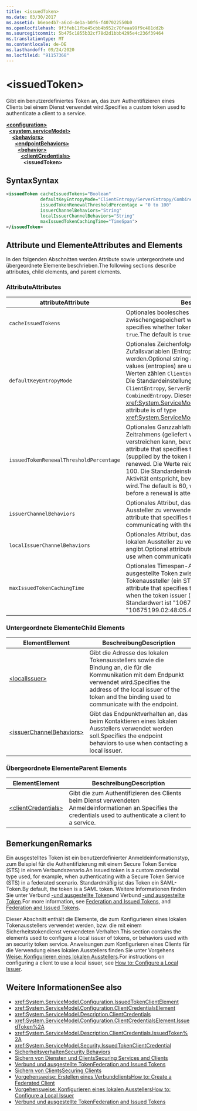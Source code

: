 ```yaml
---
title: <issuedToken>
ms.date: 03/30/2017
ms.assetid: b6eae4b7-a6cd-4e1a-b0f6-f407022550b0
ms.openlocfilehash: 9f3feb11fbe45cbb4b952c70feaa99f9c481dd2b
ms.sourcegitcommit: 5b475c1855b32cf78d2d1bbb4295e4c236f39464
ms.translationtype: MT
ms.contentlocale: de-DE
ms.lasthandoff: 09/24/2020
ms.locfileid: "91157368"
---
```

# \<issuedToken>

<span data-ttu-id="a1ea6-101">Gibt ein benutzerdefiniertes Token an, das zum Authentifizieren eines Clients bei einem Dienst verwendet wird.</span><span class="sxs-lookup"><span data-stu-id="a1ea6-101">Specifies a custom token used to authenticate a client to a service.</span></span>  
  
[**\<configuration>**](../configuration-element.md)\
&nbsp;&nbsp;[**\<system.serviceModel>**](system-servicemodel.md)\
&nbsp;&nbsp;&nbsp;&nbsp;[**\<behaviors>**](behaviors.md)\
&nbsp;&nbsp;&nbsp;&nbsp;&nbsp;&nbsp;[**\<endpointBehaviors>**](endpointbehaviors.md)\
&nbsp;&nbsp;&nbsp;&nbsp;&nbsp;&nbsp;&nbsp;&nbsp;[**\<behavior>**](behavior-of-endpointbehaviors.md)\
&nbsp;&nbsp;&nbsp;&nbsp;&nbsp;&nbsp;&nbsp;&nbsp;&nbsp;&nbsp;[**\<clientCredentials>**](clientcredentials.md)\
&nbsp;&nbsp;&nbsp;&nbsp;&nbsp;&nbsp;&nbsp;&nbsp;&nbsp;&nbsp;&nbsp;&nbsp;**\<issuedToken>**  
  
## <a name="syntax"></a><span data-ttu-id="a1ea6-102">Syntax</span><span class="sxs-lookup"><span data-stu-id="a1ea6-102">Syntax</span></span>  
  
```xml  
<issuedToken cacheIssuedTokens="Boolean"
             defaultKeyEntropyMode="ClientEntropy/ServerEntropy/CombinedEntropy"
             issuedTokenRenewalThresholdPercentage = "0 to 100"
             issuerChannelBehaviors="String"
             localIssuerChannelBehaviors="String"
             maxIssuedTokenCachingTime="TimeSpan">
</issuedToken>
```  
  
## <a name="attributes-and-elements"></a><span data-ttu-id="a1ea6-103">Attribute und Elemente</span><span class="sxs-lookup"><span data-stu-id="a1ea6-103">Attributes and Elements</span></span>  

 <span data-ttu-id="a1ea6-104">In den folgenden Abschnitten werden Attribute sowie untergeordnete und übergeordnete Elemente beschrieben.</span><span class="sxs-lookup"><span data-stu-id="a1ea6-104">The following sections describe attributes, child elements, and parent elements.</span></span>  
  
### <a name="attributes"></a><span data-ttu-id="a1ea6-105">Attribute</span><span class="sxs-lookup"><span data-stu-id="a1ea6-105">Attributes</span></span>  
  
|<span data-ttu-id="a1ea6-106">attribute</span><span class="sxs-lookup"><span data-stu-id="a1ea6-106">Attribute</span></span>|<span data-ttu-id="a1ea6-107">Beschreibung</span><span class="sxs-lookup"><span data-stu-id="a1ea6-107">Description</span></span>|  
|---------------|-----------------|  
|`cacheIssuedTokens`|<span data-ttu-id="a1ea6-108">Optionales boolesches Attribut, das angibt, ob Token zwischengespeichert werden.</span><span class="sxs-lookup"><span data-stu-id="a1ea6-108">Optional Boolean attribute that specifies whether tokens are cached.</span></span> <span data-ttu-id="a1ea6-109">Der Standardwert lautet `true`.</span><span class="sxs-lookup"><span data-stu-id="a1ea6-109">The default is `true`.</span></span>|  
|`defaultKeyEntropyMode`|<span data-ttu-id="a1ea6-110">Optionales Zeichenfolgenattribut, das angibt, welche Zufallsvariablen (Entropien) für Handshakevorgänge verwendet werden.</span><span class="sxs-lookup"><span data-stu-id="a1ea6-110">Optional string attribute that specifies which random values (entropies) are used for handshake operations.</span></span> <span data-ttu-id="a1ea6-111">Zu den Werten zählen `ClientEntropy`, `ServerEntropy` und `CombinedEntropy`. Die Standardeinstellung lautet `CombinedEntropy`.</span><span class="sxs-lookup"><span data-stu-id="a1ea6-111">Values include `ClientEntropy`, `ServerEntropy`, and `CombinedEntropy`, The default is `CombinedEntropy`.</span></span> <span data-ttu-id="a1ea6-112">Dieses Attribut ist vom Typ <xref:System.ServiceModel.Security.SecurityKeyEntropyMode>.</span><span class="sxs-lookup"><span data-stu-id="a1ea6-112">This attribute is of type <xref:System.ServiceModel.Security.SecurityKeyEntropyMode>.</span></span>|  
|`issuedTokenRenewalThresholdPercentage`|<span data-ttu-id="a1ea6-113">Optionales Ganzzahlattribut, das den Prozentwert eines gültigen Zeitrahmens (geliefert vom Tokenaussteller) angibt, der verstreichen kann, bevor ein Token erneuert wird.</span><span class="sxs-lookup"><span data-stu-id="a1ea6-113">Optional integer attribute that specifies the percentage of a valid time frame (supplied by the token issuer) that can pass before a token is renewed.</span></span> <span data-ttu-id="a1ea6-114">Die Werte reichen von 0 bis 100.</span><span class="sxs-lookup"><span data-stu-id="a1ea6-114">Values are from 0 to 100.</span></span> <span data-ttu-id="a1ea6-115">Die Standardeinstellung ist 60, was 60 % der Zeiten ohne Aktivität entspricht, bevor ein erneuter Versuch durchgeführt wird.</span><span class="sxs-lookup"><span data-stu-id="a1ea6-115">The default is 60, which specifies 60% of the time passes before a renewal is attempted.</span></span>|  
|`issuerChannelBehaviors`|<span data-ttu-id="a1ea6-116">Optionales Attribut, das das für die Kommunikation mit dem Aussteller zu verwendende Kanalverhalten angibt.</span><span class="sxs-lookup"><span data-stu-id="a1ea6-116">Optional attribute that specifies the channel behaviors to use when communicating with the issuer.</span></span>|  
|`localIssuerChannelBehaviors`|<span data-ttu-id="a1ea6-117">Optionales Attribut, das das für die Kommunikation mit dem lokalen Aussteller zu verwendende Kanalverhalten angibt.</span><span class="sxs-lookup"><span data-stu-id="a1ea6-117">Optional attribute that specifies the channel behaviors to use when communicating with the local issuer.</span></span>|  
|`maxIssuedTokenCachingTime`|<span data-ttu-id="a1ea6-118">Optionales Timespan-Attribut, das die Dauer angibt, die ausgestellte Token zwischengespeichert werden, wenn der Tokenaussteller (ein STS) keine Zeit angibt.</span><span class="sxs-lookup"><span data-stu-id="a1ea6-118">Optional Timespan attribute that specifies the duration that issued tokens are cached when the token issuer (an STS) does not specify a time.</span></span> <span data-ttu-id="a1ea6-119">Der Standardwert ist "10675199.02:48:05.4775807".</span><span class="sxs-lookup"><span data-stu-id="a1ea6-119">The default is "10675199.02:48:05.4775807."</span></span>|  
  
### <a name="child-elements"></a><span data-ttu-id="a1ea6-120">Untergeordnete Elemente</span><span class="sxs-lookup"><span data-stu-id="a1ea6-120">Child Elements</span></span>  
  
|<span data-ttu-id="a1ea6-121">Element</span><span class="sxs-lookup"><span data-stu-id="a1ea6-121">Element</span></span>|<span data-ttu-id="a1ea6-122">Beschreibung</span><span class="sxs-lookup"><span data-stu-id="a1ea6-122">Description</span></span>|  
|-------------|-----------------|  
|[\<localIssuer>](localissuer.md)|<span data-ttu-id="a1ea6-123">Gibt die Adresse des lokalen Tokenausstellers sowie die Bindung an, die für die Kommunikation mit dem Endpunkt verwendet wird.</span><span class="sxs-lookup"><span data-stu-id="a1ea6-123">Specifies the address of the local issuer of the token and the binding used to communicate with the endpoint.</span></span>|  
|[\<issuerChannelBehaviors>](issuerchannelbehaviors-element.md)|<span data-ttu-id="a1ea6-124">Gibt das Endpunktverhalten an, das beim Kontaktieren eines lokalen Ausstellers verwendet werden soll.</span><span class="sxs-lookup"><span data-stu-id="a1ea6-124">Specifies the endpoint behaviors to use when contacting a local issuer.</span></span>|  
  
### <a name="parent-elements"></a><span data-ttu-id="a1ea6-125">Übergeordnete Elemente</span><span class="sxs-lookup"><span data-stu-id="a1ea6-125">Parent Elements</span></span>  
  
|<span data-ttu-id="a1ea6-126">Element</span><span class="sxs-lookup"><span data-stu-id="a1ea6-126">Element</span></span>|<span data-ttu-id="a1ea6-127">Beschreibung</span><span class="sxs-lookup"><span data-stu-id="a1ea6-127">Description</span></span>|  
|-------------|-----------------|  
|[\<clientCredentials>](clientcredentials.md)|<span data-ttu-id="a1ea6-128">Gibt die zum Authentifizieren des Clients beim Dienst verwendeten Anmeldeinformationen an.</span><span class="sxs-lookup"><span data-stu-id="a1ea6-128">Specifies the credentials used to authenticate a client to a service.</span></span>|  
  
## <a name="remarks"></a><span data-ttu-id="a1ea6-129">Bemerkungen</span><span class="sxs-lookup"><span data-stu-id="a1ea6-129">Remarks</span></span>  

 <span data-ttu-id="a1ea6-130">Ein ausgestelltes Token ist ein benutzerdefinierter Anmeldeinformationstyp, zum Beispiel für die Authentifizierung mit einem Secure Token Service (STS) in einem Verbundszenario.</span><span class="sxs-lookup"><span data-stu-id="a1ea6-130">An issued token is a custom credential type used, for example, when authenticating with a Secure Token Service (STS) in a federated scenario.</span></span> <span data-ttu-id="a1ea6-131">Standardmäßig ist das Token ein SAML-Token.</span><span class="sxs-lookup"><span data-stu-id="a1ea6-131">By default, the token is a SAML token.</span></span> <span data-ttu-id="a1ea6-132">Weitere Informationen finden Sie unter Verbund [-und ausgestellte Token](../../../wcf/feature-details/federation-and-issued-tokens.md)und Verbund [-und ausgestellte Token](../../../wcf/feature-details/federation-and-issued-tokens.md).</span><span class="sxs-lookup"><span data-stu-id="a1ea6-132">For more information, see [Federation and Issued Tokens](../../../wcf/feature-details/federation-and-issued-tokens.md), and [Federation and Issued Tokens](../../../wcf/feature-details/federation-and-issued-tokens.md).</span></span>  
  
 <span data-ttu-id="a1ea6-133">Dieser Abschnitt enthält die Elemente, die zum Konfigurieren eines lokalen Tokenausstellers verwendet werden, bzw. die mit einem Sicherheitstokendienst verwendeten Verhalten.</span><span class="sxs-lookup"><span data-stu-id="a1ea6-133">This section contains the elements used to configure a local issuer of tokens, or behaviors used with an security token service.</span></span> <span data-ttu-id="a1ea6-134">Anweisungen zum Konfigurieren eines Clients für die Verwendung eines lokalen Ausstellers finden Sie unter Vorgehens [Weise: Konfigurieren eines lokalen Ausstellers](../../../wcf/feature-details/how-to-configure-a-local-issuer.md).</span><span class="sxs-lookup"><span data-stu-id="a1ea6-134">For instructions on configuring a client to use a local issuer, see [How to: Configure a Local Issuer](../../../wcf/feature-details/how-to-configure-a-local-issuer.md).</span></span>  
  
## <a name="see-also"></a><span data-ttu-id="a1ea6-135">Weitere Informationen</span><span class="sxs-lookup"><span data-stu-id="a1ea6-135">See also</span></span>

- <xref:System.ServiceModel.Configuration.IssuedTokenClientElement>
- <xref:System.ServiceModel.Configuration.ClientCredentialsElement>
- <xref:System.ServiceModel.Description.ClientCredentials>
- <xref:System.ServiceModel.Configuration.ClientCredentialsElement.IssuedToken%2A>
- <xref:System.ServiceModel.Description.ClientCredentials.IssuedToken%2A>
- <xref:System.ServiceModel.Security.IssuedTokenClientCredential>
- [<span data-ttu-id="a1ea6-136">Sicherheitsverhalten</span><span class="sxs-lookup"><span data-stu-id="a1ea6-136">Security Behaviors</span></span>](../../../wcf/feature-details/security-behaviors-in-wcf.md)
- [<span data-ttu-id="a1ea6-137">Sichern von Diensten und Clients</span><span class="sxs-lookup"><span data-stu-id="a1ea6-137">Securing Services and Clients</span></span>](../../../wcf/feature-details/securing-services-and-clients.md)
- [<span data-ttu-id="a1ea6-138">Verbund und ausgestellte Token</span><span class="sxs-lookup"><span data-stu-id="a1ea6-138">Federation and Issued Tokens</span></span>](../../../wcf/feature-details/federation-and-issued-tokens.md)
- [<span data-ttu-id="a1ea6-139">Sichern von Clients</span><span class="sxs-lookup"><span data-stu-id="a1ea6-139">Securing Clients</span></span>](../../../wcf/securing-clients.md)
- [<span data-ttu-id="a1ea6-140">Vorgehensweise: Erstellen eines Verbundclients</span><span class="sxs-lookup"><span data-stu-id="a1ea6-140">How to: Create a Federated Client</span></span>](../../../wcf/feature-details/how-to-create-a-federated-client.md)
- [<span data-ttu-id="a1ea6-141">Vorgehensweise: Konfigurieren eines lokalen Ausstellers</span><span class="sxs-lookup"><span data-stu-id="a1ea6-141">How to: Configure a Local Issuer</span></span>](../../../wcf/feature-details/how-to-configure-a-local-issuer.md)
- [<span data-ttu-id="a1ea6-142">Verbund und ausgestellte Token</span><span class="sxs-lookup"><span data-stu-id="a1ea6-142">Federation and Issued Tokens</span></span>](../../../wcf/feature-details/federation-and-issued-tokens.md)
